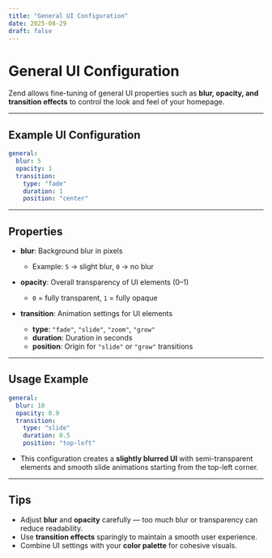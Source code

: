 ```yaml
---
title: "General UI Configuration"
date: 2025-08-29
draft: false
---
```


# General UI Configuration

Zend allows fine-tuning of general UI properties such as **blur, opacity, and transition effects** to control the look and feel of your homepage.

---

## Example UI Configuration

```yaml
general:
  blur: 5
  opacity: 1
  transition:
    type: "fade"
    duration: 1
    position: "center"
```

---

## **Properties**

- **blur**: Background blur in pixels

  - Example: `5` → slight blur, `0` → no blur

- **opacity**: Overall transparency of UI elements (0–1)

  - `0` = fully transparent, `1` = fully opaque

- **transition**: Animation settings for UI elements

  - **type**: `"fade"`, `"slide"`, `"zoom"`, `"grow"`
  - **duration**: Duration in seconds
  - **position**: Origin for `"slide"` or `"grow"` transitions

---

## **Usage Example**

```yaml
general:
  blur: 10
  opacity: 0.9
  transition:
    type: "slide"
    duration: 0.5
    position: "top-left"
```

- This configuration creates a **slightly blurred UI** with semi-transparent elements and smooth slide animations starting from the top-left corner.

---

## **Tips**

- Adjust **blur** and **opacity** carefully — too much blur or transparency can reduce readability.
- Use **transition effects** sparingly to maintain a smooth user experience.
- Combine UI settings with your **color palette** for cohesive visuals.
